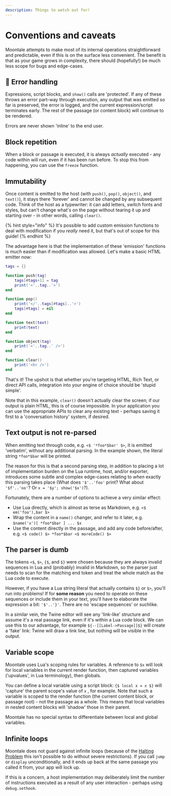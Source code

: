```yaml
---
description: Things to watch out for!
---
```


# Conventions and caveats

Moontale attempts to make most of its internal operations straightforward and predictable, even if this is on the surface less convenient. The benefit is that as your game grows in complexity, there should \(hopefully!\) be much less scope for bugs and edge-cases.

## 🚧 Error handling

Expressions, script blocks, and `show()` calls are 'protected'. If any of these throws an error part-way through execution, any output that was emitted so far is preserved, the error is logged, and the current expression/script terminates early. The rest of the passage \(or content block\) will continue to be rendered.

Errors are never shown 'inline' to the end user.

## Block repetition

When a block or passage is executed, it is always _actually_ executed - any code within will run, even if it has been run before. To stop this from happening, you can use the `freeze` function.

## Immutability

Once content is emitted to the host \(with `push()`, `pop()`, `object()`, and `text()`\), it stays there 'forever' and cannot be changed by any subsequent code. Think of the host as a typewriter: it can add letters, switch fonts and styles, but can't change what's on the page without tearing it up and starting over - in other words, calling `clear()`.

{% hint style="info" %}
It's possible to add custom emission functions to deal with modification if you _really_ need it, but that's out of scope for this guide!
{% endhint %}

The advantage here is that the implementation of these 'emission' functions is _much_ easier than if modification was allowed. Let's make a basic HTML emitter now:

```lua
tags = {}

function push(tag)
    tags[#tags+1] = tag
    print('<'..tag..'>')
end

function pop()
    print('</'..tags[#tags]..'>')
    tags[#tags] = nil
end

function text(text)
    print(text)
end

function object(tag)
    print('<'..tag..' />')
end

function clear()
    print('<hr />')
end
```

That's it! The upshot is that whether you're targeting HTML, Rich Text, or direct API calls, integration into your engine of choice should be 'stupid simple'.

Note that in this example, `clear()` doesn't actually clear the screen; if our output is plain HTML, this is of course impossible. In your application you can use the appropriate APIs to clear any existing text - perhaps saving it first to a 'conversation history' system, if desired.

## Text output is not re-parsed

When emitting text through code, e.g. `<$ '*foo*$bar' $>`, it is emitted 'verbatim', without any additional parsing. In the example shown, the literal string `*foo*$bar` will be printed.

The reason for this is that a second parsing step, in addition to placing a lot of implementation burden on the Lua runtime, host, and/or exporter, introduces some subtle and complex edge-cases relating to _when_ exactly this parsing takes place \(What does `'$'..'foo'` print? What about `'$f'..'oo'`? Or `x = '$y'; show('$x')`?\).

Fortunately, there are a number of options to achieve a very similar effect:

* Use Lua directly, which is almost as terse as Markdown, e.g. `<$ em('foo'),bar $>`
* Wrap the content in a `name()` changer, and refer to it later, e.g. `$name('x')[ *foo*$bar ] ... $x`
* Use the content directly in the passage, and add any code before/after, e.g. `<$ code() $> *foo*$bar <$ moreCode() $>`

## The parser is dumb

The tokens `<$`, `$>`, `{$`, and `$}` were chosen because they are always invalid sequences in Lua and \(probably\) invalid in Markdown, so the parser just needs to scan for the matching end token and treat the whole match as the Lua code to execute.

However, if you have a Lua string literal that actually contains `$}` or `$>`, you'll run into problems! If for **some reason** you need to operate on these sequences or include them in your text, you'll have to elaborate the expression a bit: `'$'..'}'`. There are no 'escape sequences' or suchlike.

In a similar vein, the Twine editor will see any 'link-like' structure and assume it's a real passage link, even if it's within a Lua code block. We can use this to our advantage, for example `${--[[Label->Passage]]$}` will create a 'fake' link: Twine will draw a link line, but nothing will be visible in the output.

## Variable scope

Moontale uses Lua's scoping rules for variables. A reference to `$x` will look for local variables in the current render function, then captured variables \('upvalues', in Lua terminology\), then globals.

You can define a local variable using a script block: `{$ local x = x $}` will 'capture' the parent scope's value of `x` , for example. Note that such a variable is scoped to the render function \(the current content block, or passage root\) - not the passage as a whole. This means that local variables in nested content blocks will 'shadow' those in their parent.

Moontale has no special syntax to differentiate between local and global variables.

## Infinite loops

Moontale does not guard against infinite loops \(because of the [Halting Problem](https://en.wikipedia.org/wiki/Halting_problem) this isn't possible to do without severe restrictions\). If you call `jump` or `display` unconditionally, and it ends up back at the same passage you called it from, your app will lock up.

If this is a concern, a host implementation may deliberately limit the number of instructions executed as a result of any user interaction - perhaps using `debug.sethook`.



